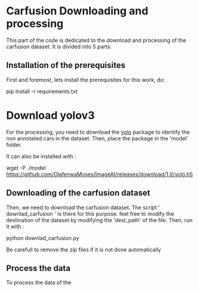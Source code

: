# Carfusion Downloading and processing

This part of the code is dedicated to the download and processing of the carfusion dataset.
It is divided into 5 parts:

## Installation of the prerequisites

First and foremost, lets install the prerequisites for this work, do:

pip install -r requirements.txt 

# Download yolov3

For the processing, you need to download the [yolo](https://github.com/OlafenwaMoses/ImageAI/releases/download/1.0/yolo.h5) package to identify the non annotated cars in the dataset.
Then, place the package in the 'model' folder.

It can also be installed with :

wget -P ./model https://github.com/OlafenwaMoses/ImageAI/releases/download/1.0/yolo.h5

## Downloading of the carfusion dataset

Then, we need to download the carfusion dataset. The script ' downlad_carfusion ' is there for this purpose. 
feel free to modify the destination of the dataset by modifying the 'dest_path' of the file. Then, run it with : 

python downlad_carfusion.py

Be carefull to remove the zip files if it is not done automatically

## Process the data 

To process the data of the 